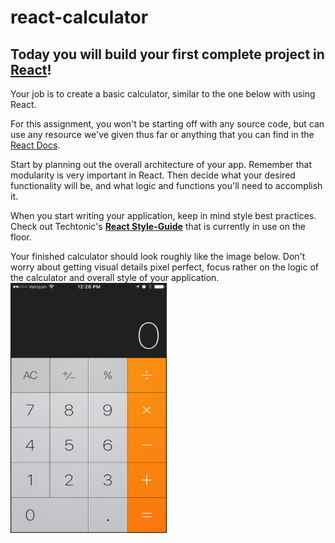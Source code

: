 # react-calculator

## Today you will build your first complete project in [React](https://reactjs.org/)!
Your job is to create a basic calculator, similar to the one below with using React.  

For this assignment, you won't be starting off with any source code, but can use any resource we've given thus far or anything that you can find in the [React Docs](https://reactjs.org/).  

Start by planning out the overall architecture of your app. Remember that modularity is very important in React.  Then decide what your desired functionality will be, and what logic and functions you'll need to accomplish it.  

When you start writing your application, keep in mind style best practices.  Check out Techtonic's **[React Style-Guide](https://techtonicgroup.atlassian.net/wiki/spaces/PD/pages/185892955/Style+Guide?atlOrigin=eyJpIjoiOTI0NjcwZmIwNmZlNDlmMjgxYmRmMDZkOWE2ZmQ5MmIiLCJwIjoiYyJ9)** that is currently in use on the floor. 

Your finished calculator should look roughly like the image below.  Don't worry about getting visual details pixel perfect, focus rather on the logic of the calculator and overall style of your application. 
<a href="./calc.png"><img src="./calc.png" align="left" height="400" width="250" ></a>
